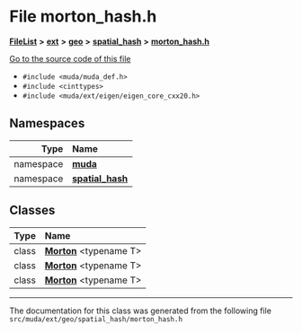

# File morton\_hash.h



[**FileList**](files.md) **>** [**ext**](dir_dee31a662aa40cb7fc08cb07824f4a9a.md) **>** [**geo**](dir_e05e4ae50bce28830f3a7b1d7f2eeff2.md) **>** [**spatial\_hash**](dir_58b30d2a266b6e98a9cbea81c385691b.md) **>** [**morton\_hash.h**](morton__hash_8h.md)

[Go to the source code of this file](morton__hash_8h_source.md)



* `#include <muda/muda_def.h>`
* `#include <cinttypes>`
* `#include <muda/ext/eigen/eigen_core_cxx20.h>`













## Namespaces

| Type | Name |
| ---: | :--- |
| namespace | [**muda**](namespacemuda.md) <br> |
| namespace | [**spatial\_hash**](namespacemuda_1_1spatial__hash.md) <br> |


## Classes

| Type | Name |
| ---: | :--- |
| class | [**Morton**](classmuda_1_1spatial__hash_1_1_morton.md) &lt;typename T&gt;<br> |
| class | [**Morton**](classmuda_1_1spatial__hash_1_1_morton.md) &lt;typename T&gt;<br> |
| class | [**Morton**](classmuda_1_1spatial__hash_1_1_morton.md) &lt;typename T&gt;<br> |



















































------------------------------
The documentation for this class was generated from the following file `src/muda/ext/geo/spatial_hash/morton_hash.h`

